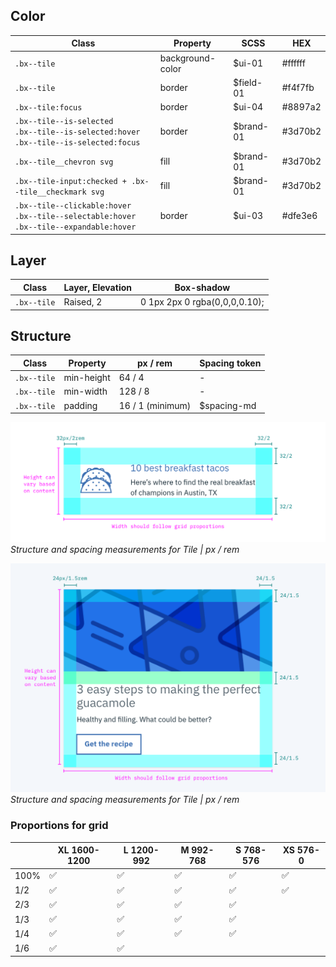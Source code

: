 ## Color
| Class                                                                                               | Property         | SCSS       | HEX     |
|-----------------------------------------------------------------------------------------------------|------------------|------------|---------|
|`.bx--tile`                                                                                          | background-color | $ui-01     | #ffffff |
|`.bx--tile`                                                                                          | border           | $field-01  | #f4f7fb |
|`.bx--tile:focus`                                                                                    | border           | $ui-04     | #8897a2 |
|`.bx--tile--is-selected` </br> `.bx--tile--is-selected:hover` </br> `.bx--tile--is-selected:focus`   | border           | $brand-01  | #3d70b2 |
|`.bx--tile__chevron svg`                                                                             | fill             | $brand-01  | #3d70b2 |
|`.bx--tile-input:checked + .bx--tile__checkmark svg`                                                 | fill             | $brand-01  | #3d70b2 |
|`.bx--tile--clickable:hover` </br> `.bx--tile--selectable:hover` </br> `.bx--tile--expandable:hover` | border           | $ui-03     | #dfe3e6 |



## Layer

| Class     | Layer, Elevation | Box-shadow                    |
|-----------|------------------|-------------------------------|
|`.bx--tile`| Raised,  2       | 0 1px 2px 0 rgba(0,0,0,0.10); |

## Structure
| Class     | Property   | px / rem | Spacing token |
|-----------|------------|----------|---------------|
|`.bx--tile`| min-height | 64 / 4   | - |
|`.bx--tile`| min-width  | 128 / 8  | - |
|`.bx--tile`| padding    | 16 / 1 (minimum)   | $spacing-md   |


![Structure and spacing measurements for Tile](images/tile-style-3.png)
_Structure and spacing measurements for Tile | px / rem_

![Structure and spacing measurements for Tile](images/tile-style-2.png)
_Structure and spacing measurements for Tile | px / rem_


### Proportions for grid
|                | XL 1600-1200 | L 1200-992 | M 992-768  | S 768-576 | XS 576-0 |
|----------------|--------------|------------|------------|-----------|----------|
| 100%           |  ✅          | ✅          | ✅         | ✅         | ✅       |
| 1/2            |  ✅          | ✅          | ✅         | ✅         | ✅       |
| 2/3            |  ✅          | ✅          | ✅         | ✅         |          |
| 1/3            |  ✅          | ✅          | ✅         | ✅         |          |
| 1/4            |  ✅          | ✅          | ✅         | ✅         |          |
| 1/6            |  ✅          | ✅          |            |           |          |
